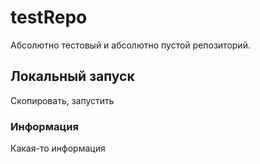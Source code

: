 # testRepo

Абсолютно тестовый и абсолютно пустой репозиторий.

## Локальный запуск

Скопировать, запустить

### Информация

Какая-то информация
